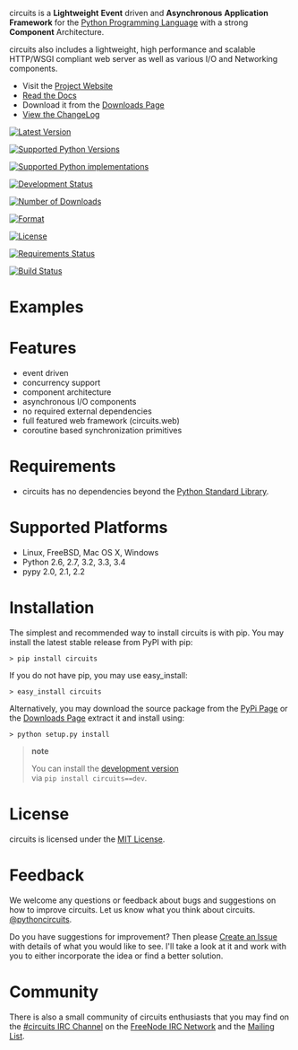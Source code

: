 circuits is a **Lightweight** **Event** driven and **Asynchronous** **Application Framework** for the [Python Programming Language](http://www.python.org/) with a strong **Component** Architecture.

circuits also includes a lightweight, high performance and scalable HTTP/WSGI compliant web server as well as various I/O and Networking components.

-   Visit the [Project Website](http://circuitsframework.com/)
-   [Read the Docs](http://circuits.readthedocs.org/en/latest/)
-   Download it from the [Downloads Page](https://bitbucket.org/circuits/circuits/downloads)
-   [View the ChangeLog](http://circuits.readthedocs.org/en/latest/changes.html)

[![Latest Version](https://pypip.in/v/circuits/badge.png?text=version)](https://pypi.python.org/pypi/circuits)

[![Supported Python Versions](https://pypip.in/py_versions/circuits/badge.svg)](https://pypi.python.org/pypi/circuits)

[![Supported Python implementations](https://pypip.in/implementation/circuits/badge.svg)](https://pypi.python.org/pypi/circuits)

[![Development Status](https://pypip.in/status/circuits/badge.svg)](https://pypi.python.org/pypi/circuits)

[![Number of Downloads](https://pypip.in/d/circuits/badge.png)](https://pypi.python.org/pypi/circuits)

[![Format](https://pypip.in/format/circuits/badge.svg)](https://pypi.python.org/pypi/circuits)

[![License](https://pypip.in/license/circuits/badge.svg)](https://pypi.python.org/pypi/circuits)

[![Requirements Status](https://requires.io/bitbucket/circuits/circuits/requirements.png?branch=default)](https://requires.io/bitbucket/circuits/circuits/requirements?branch=default)

[![Build Status](https://travis-ci.org/circuits/circuits.svg?branch=master)](https://travis-ci.org/circuits/circuits)

Examples
========

Features
========

-   event driven
-   concurrency support
-   component architecture
-   asynchronous I/O components
-   no required external dependencies
-   full featured web framework (circuits.web)
-   coroutine based synchronization primitives

Requirements
============

-   circuits has no dependencies beyond the [Python Standard Library](http://docs.python.org/library/).

Supported Platforms
===================

-   Linux, FreeBSD, Mac OS X, Windows
-   Python 2.6, 2.7, 3.2, 3.3, 3.4
-   pypy 2.0, 2.1, 2.2

Installation
============

The simplest and recommended way to install circuits is with pip. You may install the latest stable release from PyPI with pip:

    > pip install circuits

If you do not have pip, you may use easy\_install:

    > easy_install circuits

Alternatively, you may download the source package from the [PyPi Page](http://pypi.python.org/pypi/circuits) or the [Downloads Page](https://bitbucket.org/circuits/circuits/downloads) extract it and install using:

    > python setup.py install

> **note**
>
> You can install the [development version](https://bitbucket.org/circuits/circuits/get/tip.tar.gz#egg=circuits-dev)  
> via `pip install circuits==dev`.
>
License
=======

circuits is licensed under the [MIT License](http://www.opensource.org/licenses/mit-license.php).

Feedback
========

We welcome any questions or feedback about bugs and suggestions on how to improve circuits. Let us know what you think about circuits. [@pythoncircuits](http://twitter.com/pythoncircuits).

Do you have suggestions for improvement? Then please [Create an Issue](https://bitbucket.org/circuits/circuits/issue/new) with details of what you would like to see. I'll take a look at it and work with you to either incorporate the idea or find a better solution.

Community
=========

There is also a small community of circuits enthusiasts that you may find on the [\#circuits IRC Channel](http://webchat.freenode.net/?randomnick=1&channels=circuits&uio=d4) on the [FreeNode IRC Network](http://freenode.net) and the [Mailing List](http://groups.google.com/group/circuits-users).
